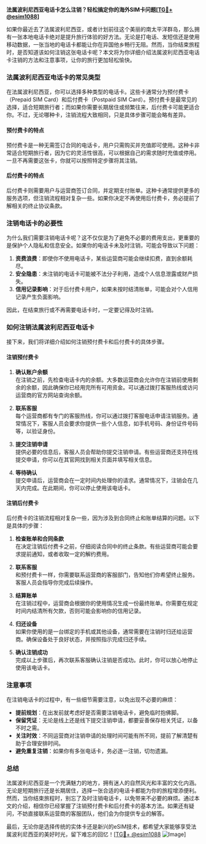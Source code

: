 **法属波利尼西亚电话卡怎么注销？轻松搞定你的海外SIM卡问题[[TG💪+ @esim1088](https://t.me/s/esim1088)]**

如果你最近去了法属波利尼西亚，或者计划前往这个美丽的南太平洋群岛，那么拥有一张本地电话卡绝对是提升旅行体验的好方法。无论是打电话、发短信还是使用移动数据，一张当地的电话卡都能让你在异国他乡畅行无阻。然而，当你结束旅程时，是否知道该如何注销这张电话卡呢？本文将为你详细介绍法属波利尼西亚电话卡注销的方法和注意事项，让你的旅行更加轻松愉快。

### 法属波利尼西亚电话卡的常见类型

在法属波利尼西亚，你可以选择多种类型的电话卡。这些卡通常分为预付费卡（Prepaid SIM Card）和后付费卡（Postpaid SIM Card）。预付费卡是最常见的选择，适合短期旅行者；而如果你需要长期居住或频繁往来，后付费卡可能更适合你。不过，无论哪种卡，注销流程大致相同，只是具体步骤可能会略有差异。

#### 预付费卡的特点
预付费卡是一种无需签订合同的电话卡，用户只需购买并充值即可使用。这种卡非常适合短期旅行者，因为它的灵活性很高，可以根据自己的需求随时充值或停用。一旦不再需要这张卡，你就可以按照特定步骤将其注销。

#### 后付费卡的特点
后付费卡则需要用户与运营商签订合同，并定期支付账单。这种卡通常提供更多的服务选项，但注销流程相对复杂一些。如果你决定不再使用后付费卡，务必提前了解相关的终止协议条款。

### 注销电话卡的必要性

为什么我们需要注销电话卡呢？这不仅仅是为了避免不必要的费用支出，更重要的是保护个人隐私和信息安全。如果你的电话卡未及时注销，可能会导致以下问题：

1. **资费浪费**：即使你不使用电话卡，某些运营商可能会继续扣费，直到余额耗尽。
2. **安全隐患**：未注销的电话卡可能被不法分子利用，造成个人信息泄露或财产损失。
3. **信用记录影响**：对于后付费卡用户，如果未按时结清账单，可能会对个人信用记录产生负面影响。

因此，在结束旅行或不再需要电话卡时，一定要记得及时注销。

### 如何注销法属波利尼西亚电话卡

接下来，我们将详细介绍如何注销预付费卡和后付费卡的具体步骤。

#### 注销预付费卡

1. **确认账户余额**  
   在注销之前，先检查电话卡内的余额。大多数运营商会允许你在注销前使用剩余的余额，因此确保你已经用完所有可用资金。可以通过拨打客服热线或访问运营商的官方网站查询余额。

2. **联系客服**  
   每个运营商都有专门的客服热线，你可以通过拨打客服电话申请注销服务。通常情况下，客服人员会要求你提供一些个人信息，如手机号码、身份证件号码等，以验证身份。

3. **提交注销申请**  
   提供必要的信息后，客服人员会帮助你提交注销申请。有些运营商还支持在线提交申请，你可以在其官网找到相关页面并填写相关信息。

4. **等待确认**  
   提交申请后，运营商会在一定时间内处理你的请求。通常情况下，注销会在几天内完成。在此期间，你可以停止使用该电话卡。

#### 注销后付费卡

后付费卡的注销流程相对复杂一些，因为涉及到合同终止和账单结算的问题。以下是具体的步骤：

1. **检查账单和合同条款**  
   在决定注销后付费卡之前，仔细阅读合同中的终止条款。有些运营商可能会要求提前通知，或者收取一定的解约费用。

2. **联系客服**  
   和预付费卡一样，你需要联系运营商的客服部门，告知他们你希望终止服务。客服人员会指导你完成后续操作。

3. **结算账单**  
   在注销过程中，运营商会根据你的使用情况生成一份最终账单。你需要在规定时间内结清所有欠款，否则可能会影响你的信用记录。

4. **归还设备**  
   如果你使用的是一台绑定的手机或其他设备，通常需要在注销时归还给运营商。确保设备处于良好状态，并按照指示完成归还手续。

5. **确认注销成功**  
   完成以上步骤后，再次联系客服确认注销是否成功。此时，你可以放心地停止使用该电话卡。

### 注意事项

在注销电话卡的过程中，有一些细节需要注意，以免出现不必要的麻烦：

- **提前规划**：在出发前就考虑好是否需要注销电话卡，避免临时抱佛脚。
- **保留凭证**：无论是线上还是线下提交注销申请，都要妥善保存相关凭证，以备不时之需。
- **关注时效**：不同运营商对注销申请的处理时间可能有所不同，提前了解清楚有助于合理安排时间。
- **避免重复注销**：如果你有多张电话卡，务必逐一注销，切勿遗漏。

### 总结

法属波利尼西亚是一个充满魅力的地方，拥有迷人的自然风光和丰富的文化内涵。无论是短期旅行还是长期居住，选择一张合适的电话卡都能为你的旅程增添便利。然而，当你结束旅程时，别忘了及时注销电话卡，以免带来不必要的麻烦。通过本文的介绍，相信你已经掌握了注销预付费卡和后付费卡的基本方法。如果还有疑问，不妨直接联系运营商的客服团队，他们会为你提供专业的解答。

最后，无论你是选择传统的实体卡还是新兴的eSIM技术，都希望大家能够享受法属波利尼西亚的美好时光，留下难忘的回忆！[[TG💪+ @esim1088](https://t.me/s/esim1088) ![Image](https://i.postimg.cc/4NQfJmqS/Snipaste-2025-05-13-00-14-12.png)]